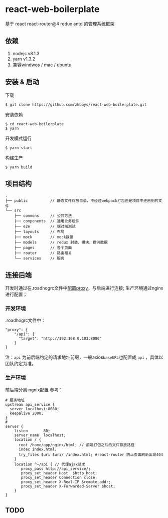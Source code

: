 # react-web-boilerplate

基于 react react-router@4 redux antd 的管理系统框架

## 依赖
1. nodejs v8.1.3
1. yarn v1.3.2
1. 兼容windwos / mac / ubuntu

## 安装 & 启动

下载
```
$ git clone https://github.com/zkboys/react-web-boilerplate.git
```

安装依赖
```
$ cd react-web-boilerplate
$ yarn
```

开发模式运行
```
$ yarn start
```

构建生产
```
$ yarn build
```
## 项目结构
```
.
├── public          // 静态文件存放目录，不经过webpack打包但是项目中还用到的文件
└── src
    ├── commons     // 公共方法
    ├── components  // 通用业务组件
    ├── e2e         // 端对端测试
    ├── layouts     // 布局
    ├── mock        // mock数据
    ├── models      // redux 封装，模块，提供数据
    ├── pages       // 各个页面
    ├── router      // 路由相关
    └── services    // 服务    
```

## 连接后端
开发时通过在.roadhogrc文件中[配置proxy](https://github.com/facebookincubator/create-react-app/blob/master/packages/react-scripts/template/README.md#configuring-the-proxy-manually)，与后端进行连接;
生产环境通过nginx进行配置；

### 开发环境
.roadhogrc文件中：
```
"proxy": {
    "/api": {
      "target": "http://192.168.0.103:8080"
    }
}
```
注：`api` 为前后端约定的请求地址前缀，一般axios`baseURL`也配置成 `api` ，具体以团队约定为准。

### 生产环境
前后端分离 ngnix配置 参考：
```
# 服务地址
upstream api_service {
  server localhost:8080;
  keepalive 2000;
}
#
server {
    listen       80;
    server_name  localhost;
    location / {
      root /home/app/nginx/html; // 前端打包之后的文件存放路径
      index index.html;
      try_files $uri $uri/ /index.html; #react-router 防止页面刷新出现404
    }
    location ^~/api { // 代理ajax请求
       proxy_pass http://api_service/;
       proxy_set_header Host  $http_host;
       proxy_set_header Connection close;
       proxy_set_header X-Real-IP $remote_addr;
       proxy_set_header X-Forwarded-Server $host;
    }
}
```

## TODO

